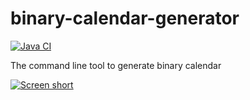 binary-calendar-generator
=========================

[![Java CI](https://github.com/javadev/binary-calendar-generator/actions/workflows/maven.yml/badge.svg)](https://github.com/javadev/binary-calendar-generator/actions/workflows/maven.yml)

The command line tool to generate binary calendar

[![Screen short](https://raw.github.com/javadev/binary-calendar-generator/master/binarycalendar.png)](http://javadev.github.com/binary-calendar-generator/)
